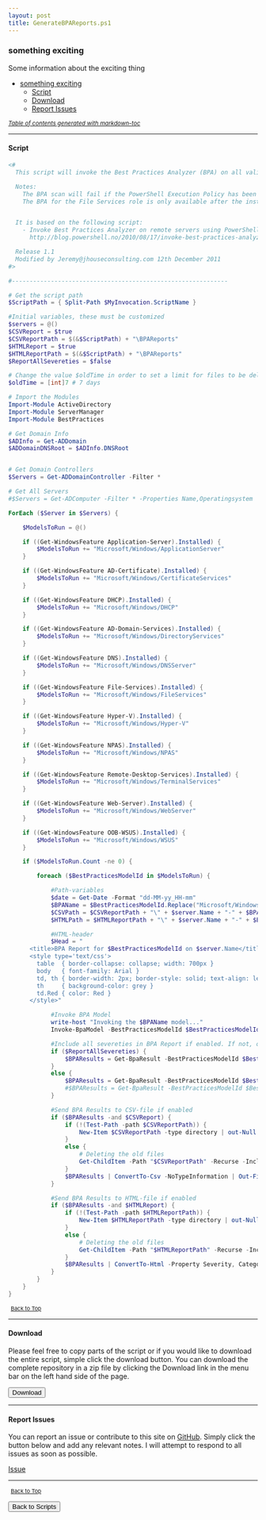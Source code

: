 ```yaml
---
layout: post
title: GenerateBPAReports.ps1
---
```


### something exciting

Some information about the exciting thing

- [something exciting](#something-exciting)
  - [Script](#script)
  - [Download](#download)
  - [Report Issues](#report-issues)

<small><i><a href='http://ecotrust-canada.github.io/markdown-toc/'>Table of contents generated with markdown-toc</a></i></small>

---

#### Script

```powershell
<#
  This script will invoke the Best Practices Analyzer (BPA) on all valid server roles.

  Notes:
    The BPA scan will fail if the PowerShell Execution Policy has been enabled via a GPO as per Microsoft TechNet article KB2028818.
    The BPA for the File Services role is only available after the installation of hotfix KB981111.


  It is based on the following script:
    - Invoke Best Practices Analyzer on remote servers using PowerShell by Jan Egil Ring:
      http://blog.powershell.no/2010/08/17/invoke-best-practices-analyzer-on-remote-servers-using-powershell

  Release 1.1
  Modified by Jeremy@jhouseconsulting.com 12th December 2011
#>

#-------------------------------------------------------------

# Get the script path
$ScriptPath = { Split-Path $MyInvocation.ScriptName }

#Initial variables, these must be customized
$servers = @()
$CSVReport = $true
$CSVReportPath = $(&$ScriptPath) + "\BPAReports"
$HTMLReport = $true
$HTMLReportPath = $(&$ScriptPath) + "\BPAReports"
$ReportAllSevereties = $false

# Change the value $oldTime in order to set a limit for files to be deleted.
$oldTime = [int]7 # 7 days

# Import the Modules
Import-Module ActiveDirectory
Import-Module ServerManager
Import-Module BestPractices

# Get Domain Info
$ADInfo = Get-ADDomain
$ADDomainDNSRoot = $ADInfo.DNSRoot


# Get Domain Controllers
$Servers = Get-ADDomainController -Filter *

# Get All Servers
#$Servers = Get-ADComputer -Filter * -Properties Name,Operatingsystem | Where-Object {$_.Operatingsystem -like "*server*"}

ForEach ($Server in $Servers) {

    $ModelsToRun = @()

    if ((Get-WindowsFeature Application-Server).Installed) {
        $ModelsToRun += "Microsoft/Windows/ApplicationServer"
    }

    if ((Get-WindowsFeature AD-Certificate).Installed) {
        $ModelsToRun += "Microsoft/Windows/CertificateServices"
    }

    if ((Get-WindowsFeature DHCP).Installed) {
        $ModelsToRun += "Microsoft/Windows/DHCP"
    }

    if ((Get-WindowsFeature AD-Domain-Services).Installed) {
        $ModelsToRun += "Microsoft/Windows/DirectoryServices"
    }

    if ((Get-WindowsFeature DNS).Installed) {
        $ModelsToRun += "Microsoft/Windows/DNSServer"
    }

    if ((Get-WindowsFeature File-Services).Installed) {
        $ModelsToRun += "Microsoft/Windows/FileServices"
    }

    if ((Get-WindowsFeature Hyper-V).Installed) {
        $ModelsToRun += "Microsoft/Windows/Hyper-V"
    }

    if ((Get-WindowsFeature NPAS).Installed) {
        $ModelsToRun += "Microsoft/Windows/NPAS"
    }

    if ((Get-WindowsFeature Remote-Desktop-Services).Installed) {
        $ModelsToRun += "Microsoft/Windows/TerminalServices"
    }

    if ((Get-WindowsFeature Web-Server).Installed) {
        $ModelsToRun += "Microsoft/Windows/WebServer"
    }

    if ((Get-WindowsFeature OOB-WSUS).Installed) {
        $ModelsToRun += "Microsoft/Windows/WSUS"
    }

    if ($ModelsToRun.Count -ne 0) {

        foreach ($BestPracticesModelId in $ModelsToRun) {

            #Path-variables
            $date = Get-Date -Format "dd-MM-yy_HH-mm"
            $BPAName = $BestPracticesModelId.Replace("Microsoft/Windows/", "")
            $CSVPath = $CSVReportPath + "\" + $server.Name + "-" + $BPAName + "-" + $date + ".csv"
            $HTMLPath = $HTMLReportPath + "\" + $server.Name + "-" + $BPAName + "-" + $date + ".html"

            #HTML-header
            $Head = "
      <title>BPA Report for $BestPracticesModelId on $server.Name</title>
      <style type='text/css'>
        table  { border-collapse: collapse; width: 700px }
        body   { font-family: Arial }
        td, th { border-width: 2px; border-style: solid; text-align: left; padding: 2px 4px; border-color: black }
        th     { background-color: grey }
        td.Red { color: Red }
      </style>"

            #Invoke BPA Model
            write-host "Invoking the $BPAName model..."
            Invoke-BpaModel -BestPracticesModelId $BestPracticesModelId | Out-Null

            #Include all severeties in BPA Report if enabled. If not, only errors and warnings are reported.
            if ($ReportAllSevereties) {
                $BPAResults = Get-BpaResult -BestPracticesModelId $BestPracticesModelId
            }
            else {
                $BPAResults = Get-BpaResult -BestPracticesModelId $BestPracticesModelId | Where-Object { $_.Severity -eq "Error" -or $_.Severity -eq "Warning" }
                #$BPAResults = Get-BpaResult -BestPracticesModelId $BestPracticesModelId | Where-Object {$_.Severity -ne "Information"}
            }

            #Send BPA Results to CSV-file if enabled
            if ($BPAResults -and $CSVReport) {
                if (!(Test-Path -path $CSVReportPath)) {
                    New-Item $CSVReportPath -type directory | out-Null
                }
                else {
                    # Deleting the old files
                    Get-ChildItem -Path "$CSVReportPath" -Recurse -Include "*.csv" | Where-Object { ($_.CreationTime -le $(Get-Date).AddDays(-$oldTime)) } | Remove-Item -Force
                }
                $BPAResults | ConvertTo-Csv -NoTypeInformation | Out-File -FilePath $CSVPath
            }

            #Send BPA Results to HTML-file if enabled
            if ($BPAResults -and $HTMLReport) {
                if (!(Test-Path -path $HTMLReportPath)) {
                    New-Item $HTMLReportPath -type directory | out-Null
                }
                else {
                    # Deleting the old files
                    Get-ChildItem -Path "$HTMLReportPath" -Recurse -Include "*.html" | Where-Object { ($_.CreationTime -le $(Get-Date).AddDays(-$oldTime)) } | Remove-Item -Force
                }
                $BPAResults | ConvertTo-Html -Property Severity, Category, Title, Problem, Impact, Resolution, Help -Title "BPA Report for $BestPracticesModelId on $($server.Name)" -Body "BPA Report for $BestPracticesModelId on server $($server.Name) <HR>" -Head $head | Out-File -FilePath $HTMLPath
            }
        }
    }
}
```

<span style="font-size:11px;"><a href="#"><i class="fas fa-caret-up" aria-hidden="true" style="color: white; margin-right:5px;"></i>Back to Top</a></span>

---

#### Download

Please feel free to copy parts of the script or if you would like to download the entire script, simple click the download button. You can download the complete repository in a zip file by clicking the Download link in the menu bar on the left hand side of the page.

<button class="btn" type="submit" onclick="window.open('/PowerShell/scripts/activeDirectory/GenerateBPAReports.ps1')">
    <i class="fa fa-cloud-download-alt">
    </i>
        Download
</button>

---

#### Report Issues

You can report an issue or contribute to this site on <a href="https://github.com/BanterBoy/scripts-blog/issues">GitHub</a>. Simply click the button below and add any relevant notes. I will attempt to respond to all issues as soon as possible.

<!-- Place this tag where you want the button to render. -->

<a class="github-button" href="https://github.com/BanterBoy/scripts-blog/issues/new?title=GenerateBPAReports.ps1&body=There is a problem with this function. Please find details below." data-show-count="true" aria-label="Issue BanterBoy/scripts-blog on GitHub">Issue</a>

---

<span style="font-size:11px;"><a href="#"><i class="fas fa-caret-up" aria-hidden="true" style="color: white; margin-right:5px;"></i>Back to Top</a></span>

<a href="/menu/_pages/scripts.html">
    <button class="btn">
        <i class='fas fa-reply'>
        </i>
            Back to Scripts
    </button>
</a>

[1]: http://ecotrust-canada.github.io/markdown-toc
[2]: https://github.com/googlearchive/code-prettify
